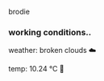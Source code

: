 brodie

<!--weather_start-->
### working conditions..

weather: broken clouds ☁️

temp: 10.24 °C 👕

<!--weather_end-->
